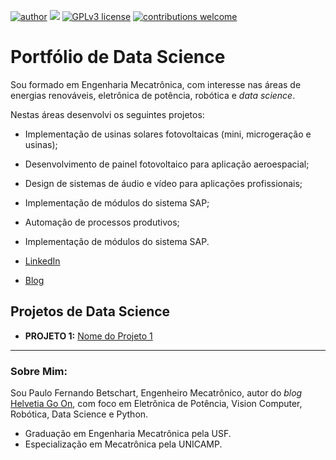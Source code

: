 [![author](https://img.shields.io/badge/author-paulobetschart-red.svg)](https://www.linkedin.com/in/paulobetschart) [![](https://img.shields.io/badge/python-3.5+-blue.svg)](https://www.python.org/downloads/release/python-365/) [![GPLv3 license](https://img.shields.io/badge/License-GPLv3-blue.svg)](http://perso.crans.org/besson/LICENSE.html) [![contributions welcome](https://img.shields.io/badge/contributions-welcome-brightgreen.svg?style=flat)](https://github.com/carlosfab/data_science/issues)

# Portfólio de Data Science

Sou formado em Engenharia Mecatrônica, com interesse nas áreas de energias renováveis, eletrônica de potência, robótica e *data science*.

Nestas áreas desenvolvi os seguintes projetos:

* Implementação de usinas solares fotovoltaicas (mini, microgeração e usinas);
* Desenvolvimento de painel fotovoltaico para aplicação aeroespacial;
* Design de sistemas de áudio e vídeo para aplicações profissionais;
* Implementação de módulos do sistema SAP;
* Automação de processos produtivos;
* Implementação de módulos do sistema SAP.


* [LinkedIn](https://www.linkedin.com/in/paulobetschart/)
* [Blog](http://helvetiagon.ai)

## Projetos de Data Science

* **PROJETO 1:** [Nome do Projeto 1]()

---

### Sobre Mim:

Sou Paulo Fernando Betschart, Engenheiro Mecatrônico, autor do *blog* [Helvetia Go On](http://helvetiagon.ai), com foco em Eletrônica de Potência, Vision Computer, Robótica, Data Science e Python.

* Graduação em Engenharia Mecatrônica pela USF.
* Especialização em Mecatrônica pela UNICAMP.
